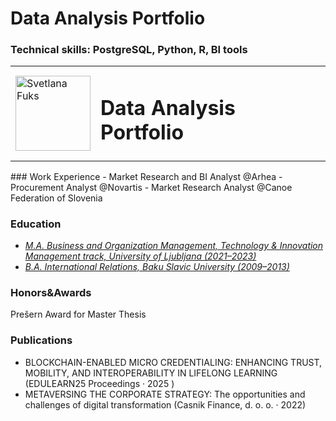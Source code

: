 # Data Analysis Portfolio
### Technical skills: PostgreSQL, Python, R, BI tools
<table width="100%">
  <tr>
    <!-- Avatar on the left, 120px wide -->
    <td align="left" width="25%">
      <img
        src="assets/profile-round.png"
        alt="Svetlana Fuks"
        width="120"
      />
    </td>
    <!-- Your title & skills on the right -->
    <td valign="middle">
      <h1>Data Analysis Portfolio</h1>
    </td>
  </tr>
</table>
### Work Experience
- Market Research and BI Analyst @Arhea
- Procurement Analyst @Novartis
- Market Research Analyst @Canoe Federation of Slovenia

### Education 
- *<u>M.A. Business and Organization Management, Technology & Innovation Management track, University of Ljubljana (2021–2023)</u>*
- *<u>B.A. International Relations, Baku Slavic University (2009–2013)</u>*


### Honors&Awards
Prešern Award for Master Thesis

### Publications
- BLOCKCHAIN-ENABLED MICRO CREDENTIALING: ENHANCING TRUST, MOBILITY, AND INTEROPERABILITY IN LIFELONG LEARNING (EDULEARN25 Proceedings ·  2025 )
- METAVERSING THE CORPORATE STRATEGY: The opportunities and challenges of digital transformation (Casnik Finance, d. o. o. ·  2022)

